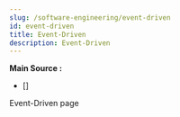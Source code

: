 ```yaml
---
slug: /software-engineering/event-driven
id: event-driven
title: Event-Driven
description: Event-Driven
---
```


**Main Source :**

- [] 

Event-Driven page
